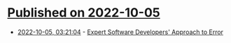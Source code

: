 # [Published on 2022-10-05](index.md)

* [2022-10-05, 03:21:04](https://lobste.rs/s/jbvhjg/expert_software_developers_approach) - [Expert Software Developers' Approach to Error](https://www.youtube.com/watch?v=UNMF5AS4SLg)

